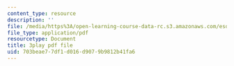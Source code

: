 ```yaml
---
content_type: resource
description: ''
file: /media/https%3A/open-learning-course-data-rc.s3.amazonaws.com/esd-290-special-topics-in-supply-chain-management-spring-2005/703beae77df1d016d9079b9812b41fa6_djrhQK-dBx0.pdf
file_type: application/pdf
resourcetype: Document
title: 3play pdf file
uid: 703beae7-7df1-d016-d907-9b9812b41fa6
---
```

